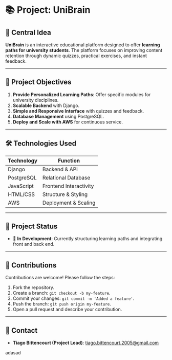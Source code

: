 # 📚 Project: **UniBrain**

## 🚀 Central Idea
**UniBrain** is an interactive educational platform designed to offer **learning paths for university students**. The platform focuses on improving content retention through dynamic quizzes, practical exercises, and instant feedback.

---

## 🎯 Project Objectives
1. **Provide Personalized Learning Paths**: Offer specific modules for university disciplines.
2. **Scalable Backend** with Django.
3. **Simple and Responsive Interface** with quizzes and feedback.
4. **Database Management** using PostgreSQL.
5. **Deploy and Scale with AWS** for continuous service.

---

## 🛠️ Technologies Used
| Technology     | Function                 |
|----------------|--------------------------|
| Django         | Backend & API            |
| PostgreSQL     | Relational Database      |
| JavaScript     | Frontend Interactivity   |
| HTML/CSS       | Structure & Styling      |
| AWS            | Deployment & Scaling     |

---

## 🚧 Project Status
- 🔄 **In Development**: Currently structuring learning paths and integrating front and back end.

---

## 🤝 Contributions
Contributions are welcome! Please follow the steps:
1. Fork the repository.
2. Create a branch: `git checkout -b my-feature`.
3. Commit your changes: `git commit -m 'Added a feature'`.
4. Push the branch: `git push origin my-feature`.
5. Open a pull request and describe your contribution.

---

## 📧 Contact
- **Tiago Bittencourt (Project Lead)**: [tiago.bittencourt.2005@gmail.com](mailto:tiago.bittencourt.2005@gmail.com)

adasad